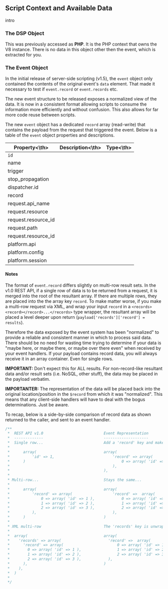 ## Script Context and Available Data

intro

### The DSP Object

This was previously accessed as **PHP**. It is the PHP context that owns the V8 instance. There is no data in this object other then the event, which is extracted for you.

### The Event Object

In the initial release of server-side scripting (v1.5), the `event` object only contained the contents of the original event's `data` element. That made it necessary to test if `event.record` or `event.records` etc.

The new event structure to be released exposes a normalized view of the data. It is now in a consistent format allowing scripts to consume the information more efficiently and without confusion. This also allows for far more code reuse between scripts.

The new `event` object has a dedicated `record` array (read-write) that contains the payload from the request that triggered the event. Below is a table of the `event` object properties and descriptions.

<table>
<thead> 
  <th>Property<\th>
  <th>Description<\th>
  <th>Type<\th>
</thead>
<tbody>
<tr style="">
  <td><code>id</code></td><td></td><td></td>
</tr>
<tr>
  <td>name</td><td></td><td></td>
</tr>
<tr>
  <td>trigger</td><td></td><td></td>
</tr>
<tr>
  <td>stop_propagation</td><td></td><td></td>
</tr>
<tr>
  <td>dispatcher.id</td><td></td><td></td>
</tr>
<tr>
  <td>record</td><td></td><td></td>
</tr>
<tr>
  <td>request.api_name</td><td></td><td></td>
</tr>
<tr>
  <td>request.resource</td><td></td><td></td>
</tr>
<tr>
  <td>request.resource_id</td><td></td><td></td>
</tr>
<tr>
  <td>request.path</td><td></td><td></td>
</tr>
<tr>
  <td>request.resource_id</td><td></td><td></td>
</tr>
<tr>
  <td>platform.api</td><td></td><td></td>
</tr>
<tr>
  <td>platform.config</td><td></td><td></td>
</tr>
<tr>
  <td>platform.session</td><td></td><td></td>
</tr>
</tbody>
</table>

#### Notes

The format of `event.record` differs slightly on multi-row result sets. In the v1.0 REST API, if a single row of data is to be returned from a request, it is merged into the root of the resultant array. If there are multiple rows, they are placed into the the array key `record`. To make matter worse, if you make a multi-row request via XML, and wrap your input `record` in a `<records><record></record>...</records>` type wrapper, the resultant array will be placed a level deeper upon return (`payload['records']['record'] = results`).

Therefore the data exposed by the event system has been "normalized" to provide a reliable and consistent manner in which to process said data. There should be no need for wasting time trying to determine if your data is "maybe here, or maybe there, or maybe over there even" when received by your event handlers. If your payload contains record data, you will always receive it in an array container. Even for single rows.

**IMPORTANT:** Don't expect this for ALL results. For non-record-like resultant data and/or result sets (i.e. NoSQL, other stuff), the data may be placed in the payload verbatim.

**IMPORTANTER:** The representation of the data will be placed back into the original location/position in the `$record` from which it was "normalized". This means that any client-side handlers will have to deal with the bogus determinations. Just be aware.

To recap, below is a side-by-side comparison of record data as shown returned to the caller, and sent to an event handler.

```php
/**
 *  REST API v1.0                           Event Representation
 *  -------------                           --------------------
 *  Single row...                           Add a 'record' key and make it look like a multi-row
 *
 *      array(                              array(
 *          'id' => 1,                          'record' => array(
 *      )                                           0 => array( 'id' => 1, ),
 *                                              ),
 *                                          ),
 *
 * Multi-row...                             Stays the same...
 *
 *      array(                              array(
 *          'record' => array(                  'record' =>  array(
 *              0 => array( 'id' => 1 ),            0 => array( 'id' => 1 ),
 *              1 => array( 'id' => 2 ),            1 => array( 'id' => 2 ),
 *              2 => array( 'id' => 3 ),            2 => array( 'id' => 3 ),
 *          ),                                  ),
 *      )                                   )
 *
 * XML multi-row                            The 'records' key is unwrapped, like regular multi-row
 *
 *  array(                                  array(
 *    'records' => array(                     'record' =>  array(
 *      'record' => array(                        0 => array( 'id' => 1 ),
 *        0 => array( 'id' => 1 ),                1 => array( 'id' => 2 ),
 *        1 => array( 'id' => 2 ),                2 => array( 'id' => 3 ),
 *        2 => array( 'id' => 3 ),            ),
 *      ),                                  )
 *    ),
 *  )
 *
 */
```